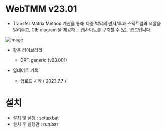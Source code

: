 # WebTMM v23.01
- Transfer Matrix Method 계산을 통해 다층 박막의 반사/투과 스펙트럼과 색깔을 알려주고,
CIE diagram 을 제공하는 웹사이트를 구축할 수 있는 코드입니다.

![image](https://github.com/active0831/comphy/assets/91447903/c181c194-94e0-45b3-a7cb-9eeb06510fa6)

- 활용 라이브러리
  - DRF_generic (v23.001)

- 업데이트 기록: 
  - 업로드 시작 ( 2023.7.7 )

# 설치 
 - 설치 및 실행 : setup.bat
 - 설치 후 실행만 : run.bat
